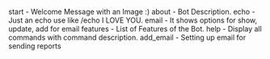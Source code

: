 start - Welcome Message with an Image :)
about - Bot Description.
echo - Just an echo use like /echo I LOVE YOU.
email - It shows options for show, update, add for email
features - List of Features of the Bot.
help - Display all commands with command description.
add_email - Setting up email for sending reports



